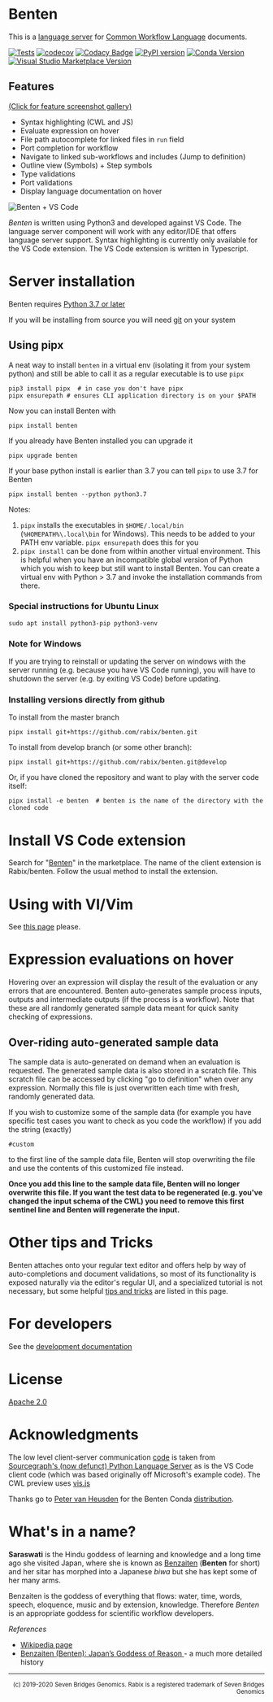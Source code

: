 # Benten 

This is a [language server] for
[Common Workflow Language](https://www.commonwl.org/) documents. 

[language server]: https://langserver.org/

[![Tests](https://travis-ci.com/rabix/benten.svg?branch=master)](https://travis-ci.com/rabix/benten)
[![codecov](https://codecov.io/gh/rabix/benten/branch/master/graph/badge.svg)](https://codecov.io/gh/rabix/benten)
[![Codacy Badge](https://api.codacy.com/project/badge/Grade/20839ce29ebe4004b3578d4d02031a1c)](https://www.codacy.com/app/kaushik-work/benten?utm_source=github.com&amp;utm_medium=referral&amp;utm_content=rabix/benten&amp;utm_campaign=Badge_Grade)
[![PyPI version](https://badge.fury.io/py/benten.svg)](https://badge.fury.io/py/benten)
[![Conda Version](https://img.shields.io/conda/vn/conda-forge/benten.svg)](https://anaconda.org/conda-forge/benten)
[![Visual Studio Marketplace
Version](https://img.shields.io/visual-studio-marketplace/v/sbg-rabix.benten-cwl?label=VS%20Code%20Ext)](https://marketplace.visualstudio.com/items?itemName=sbg-rabix.benten-cwl)

## Features

[(Click for feature screenshot gallery)](https://github.com/rabix/benten/blob/master/docs/features.md)

- Syntax highlighting (CWL and JS)
- Evaluate expression on hover
- File path autocomplete for linked files in `run` field
- Port completion for workflow
- Navigate to linked sub-workflows and includes (Jump to definition)
- Outline view (Symbols) + Step symbols
- Type validations
- Port validations
- Display language documentation on hover

![Benten + VS Code](https://raw.githubusercontent.com/rabix/benten/master/media/2019.12.03/full-window.png)


_Benten_ is written using Python3 and developed against VS Code. The language
server component will work with any editor/IDE that offers language server
support. Syntax highlighting is currently only available for the VS Code
extension. The VS Code extension is written in Typescript.

# Server installation

Benten requires [Python 3.7 or later](https://www.python.org/downloads/)

If you will be installing from source you will need
[git](https://git-scm.com/downloads) on your system


## Using pipx

A neat way to install `benten` in a virtual env (isolating it from your
system python) and still be able to call it as a regular executable is
to use `pipx`

```
pip3 install pipx  # in case you don't have pipx
pipx ensurepath # ensures CLI application directory is on your $PATH
```

Now you can install Benten with
```
pipx install benten
```

If you already have Benten installed you can upgrade it
```
pipx upgrade benten
```


If your base python install is earlier than 3.7 you can tell `pipx` to use 3.7 for Benten
```
pipx install benten --python python3.7
```


Notes: 

1. `pipx` installs the executables in `$HOME/.local/bin`
   (`%HOMEPATH%\.local\bin` for Windows). This needs to be added to your
   PATH env variable. `pipx ensurepath` does this for you
2. `pipx install` can be done from within another virtual environment.
   This is helpful when you have an incompatible global version of
   Python which you wish to keep but still want to install Benten. You
   can create a virtual env with Python > 3.7 and invoke the
   installation commands from there.


### Special instructions for Ubuntu Linux

```
sudo apt install python3-pip python3-venv
```

### Note for Windows
If you are trying to reinstall or updating the server on windows with
the server running (e.g. because you have VS Code running), you will
have to shutdown the server (e.g. by exiting VS Code) before updating.


### Installing versions directly from github

To install from the master branch
```
pipx install git+https://github.com/rabix/benten.git
```

To install from develop branch (or some other branch): 
```
pipx install git+https://github.com/rabix/benten.git@develop
```

Or, if you have cloned the repository and want to play with the server
code itself:
```
pipx install -e benten  # benten is the name of the directory with the cloned code
```


# Install VS Code extension

Search for "[Benten](https://marketplace.visualstudio.com/items?itemName=sbg-rabix.benten-cwl)" in the marketplace. The name of the client
extension is Rabix/benten. Follow the usual method to install the
extension.

# Using with VI/Vim

See [this page](https://github.com/rabix/benten/blob/master/docs/vim.md) please.


# Expression evaluations on hover

Hovering over an expression will display the result of the evaluation or
any errors that are encountered. Benten auto-generates sample process
inputs, outputs and intermediate outputs (if the process is a workflow).
Note that these are all randomly generated sample data meant for quick
sanity checking of expressions.


## Over-riding auto-generated sample data
 
The sample data is auto-generated on demand when an evaluation is
requested. The generated sample data is also stored in a scratch file.
This scratch file can be accessed by clicking "go to definition" when
over any expression. Normally this file is just overwritten each time
with fresh, randomly generated data.

If you wish to customize some of the sample data (for example you have
specific test cases you want to check as you code the workflow) if you
add the string (exactly)

```
#custom
```

to the first line of the sample data file, Benten will stop overwriting
the file and use the contents of this customized file instead. 

**Once you add this line to the sample data file, Benten will no longer
overwrite this file. If you want the test data to be regenerated (e.g.
you've changed the input schema of the CWL) you need to remove this
first sentinel line and Benten will regenerate the input.**


# Other tips and Tricks

Benten attaches onto your regular text editor and offers help by
way of auto-completions and document validations, so most of its
functionality is exposed naturally via the editor's regular UI, and a 
specialized tutorial is not necessary, but some helpful 
[tips and tricks](docs/tips.md) are listed in this page.


# For developers
See the [development documentation](docs/developer.md)


# License
[Apache 2.0](LICENSE)


# Acknowledgments

The low level client-server communication [code][jsonrpc-code] is taken from [Sourcegraph's
(now defunct) Python Language Server][sourcegraph-python] as is the VS Code client code (which
was based originally off Microsoft's example code). The CWL preview uses [vis.js]

Thanks go to [Peter van Heusden](https://github.com/pvanheus/) for the
Benten Conda [distribution](https://github.com/conda-forge/benten-feedstock).

[jsonrpc-code]: https://github.com/sourcegraph/python-langserver/blob/master/langserver/jsonrpc.py
[sourcegraph-python]: https://github.com/sourcegraph/python-langserver
[vis.js]: http://visjs.org/

# What's in a name? 

**Saraswati** is the Hindu goddess of learning and knowledge and a long time ago 
she visited Japan, where she is known as [Benzaiten] (**Benten** for short) and 
her sitar has morphed into a Japanese _biwa_ but she has kept some of her many arms.

Benzaiten is the goddess of everything that flows: water, time, words, speech, 
eloquence, music and by extension, knowledge. Therefore _Benten_ is an 
appropriate goddess for scientific workflow developers.

[Benzaiten]: https://en.wikipedia.org/wiki/Benzaiten 

_References_
- [Wikipedia page](https://en.wikipedia.org/wiki/Benzaiten)
- [Benzaiten (Benten): Japan’s Goddess of Reason ](http://yabai.com/p/3200) - a much more detailed history

---

<div align="right">
<sub>(c) 2019-2020 Seven Bridges Genomics. Rabix is a registered trademark of Seven Bridges Genomics</sub>
</div>
